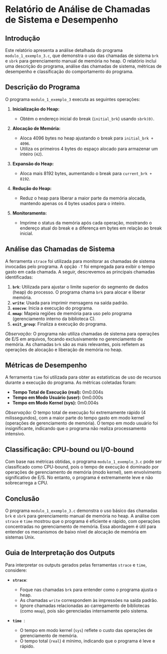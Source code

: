 # Relatório de Análise de Chamadas de Sistema e Desempenho

## Introdução

Este relatório apresenta a análise detalhada do programa `modulo_1_exemplo_3.c`, que demonstra o uso das chamadas de sistema `brk` e `sbrk` para gerenciamento manual de memória no heap. O relatório inclui uma descrição do programa, análise das chamadas de sistema, métricas de desempenho e classificação do comportamento do programa.

## Descrição do Programa

O programa `modulo_1_exemplo_3` executa as seguintes operações:

1. **Inicialização do Heap:**

   - Obtém o endereço inicial do break (`initial_brk`) usando `sbrk(0)`.

2. **Alocação de Memória:**
   - Aloca 4096 bytes no heap ajustando o break para `initial_brk + 4096`.
   - Utiliza os primeiros 4 bytes do espaço alocado para armazenar um inteiro (`42`).

3. **Expansão do Heap:**
   - Aloca mais 8192 bytes, aumentando o break para `current_brk + 8192`.

4. **Redução do Heap:**
   - Reduz o heap para liberar a maior parte da memória alocada, mantendo apenas os 4 bytes usados para o inteiro.

5. **Monitoramento:**
   - Imprime o status da memória após cada operação, mostrando o endereço atual do break e a diferença em bytes em relação ao break inicial.

## Análise das Chamadas de Sistema

A ferramenta `strace` foi utilizada para monitorar as chamadas de sistema invocadas pelo programa. A opção `-T` foi empregada para exibir o tempo gasto em cada chamada. A seguir, descrevemos as principais chamadas identificadas:

1. **`brk`**: Utilizada para ajustar o limite superior do segmento de dados (heap) do processo. O programa chama `brk` para alocar e liberar memória.
2. **`write`**: Usada para imprimir mensagens na saída padrão.
3. **`execve`**: Inicia a execução do programa.
4. **`mmap`**: Mapeia regiões de memória para uso pelo programa (gerenciamento interno da biblioteca C).
5. **`exit_group`**: Finaliza a execução do programa.

_Observação:_ O programa não utiliza chamadas de sistema para operações de E/S em arquivos, focando exclusivamente no gerenciamento de memória. As chamadas `brk` são as mais relevantes, pois refletem as operações de alocação e liberação de memória no heap.

## Métricas de Desempenho

A ferramenta `time` foi utilizada para obter as estatísticas de uso de recursos durante a execução do programa. As métricas coletadas foram:

- **Tempo Total de Execução (real):** 0m0.004s
- **Tempo em Modo Usuário (user):** 0m0.000s
- **Tempo em Modo Kernel (sys):** 0m0.004s

_Observação:_ O tempo total de execução foi extremamente rápido (4 milissegundos), com a maior parte do tempo gasto em modo kernel (operações de gerenciamento de memória). O tempo em modo usuário foi insignificante, indicando que o programa não realiza processamento intensivo.

## Classificação: CPU-bound ou I/O-bound

Com base nas métricas obtidas, o programa `modulo_1_exemplo_3.c` pode ser classificado como CPU-bound, pois o tempo de execução é dominado por operações de gerenciamento de memória (modo kernel), sem envolvimento significativo de E/S. No entanto, o programa é extremamente leve e não sobrecarrega a CPU.

## Conclusão

O programa `modulo_1_exemplo_3.c` demonstra o uso básico das chamadas `brk` e `sbrk` para gerenciamento manual de memória no heap. A análise com `strace` e `time` mostrou que o programa é eficiente e rápido, com operações concentradas no gerenciamento de memória. Essa abordagem é útil para entender os mecanismos de baixo nível de alocação de memória em sistemas Unix.

## Guia de Interpretação dos Outputs

Para interpretar os outputs gerados pelas ferramentas `strace` e `time`, considere:

- **`strace`**:
   - Foque nas chamadas `brk` para entender como o programa ajusta o heap.
   - As chamadas `write` correspondem às impressões na saída padrão.
   - Ignore chamadas relacionadas ao carregamento de bibliotecas (como `mmap`), pois são gerenciadas internamente pelo sistema.

- **`time `**:
   - O tempo em modo kernel (`sys`) reflete o custo das operações de gerenciamento de memória.
   - O tempo total (`real`) é mínimo, indicando que o programa é leve e rápido.